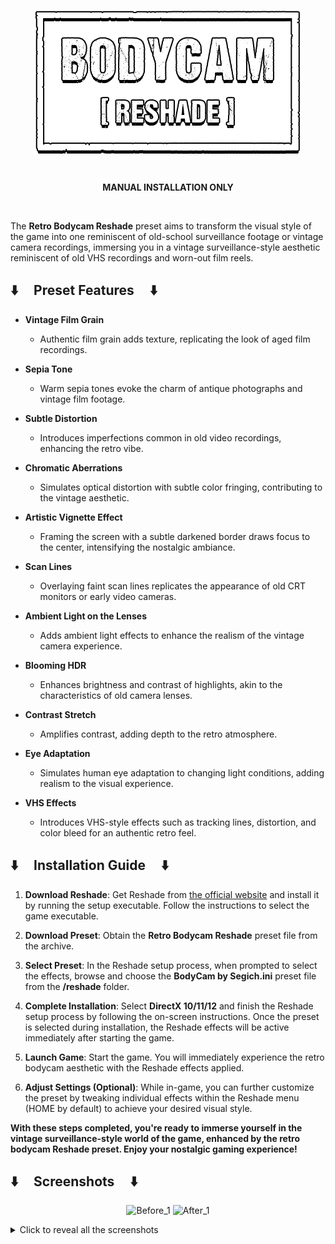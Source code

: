 <br/>
<p align="center">
	<img align="center" src="https://raw.githubusercontent.com/SergeiBabko/bodycam-Reshade/main/logo.png" alt="Logo">
</p>
<br/>
<p align="center">
	<b>MANUAL INSTALLATION ONLY</b>
</p>
<br/>

The **Retro Bodycam Reshade** preset aims to transform the visual style of the game into one reminiscent of old-school surveillance footage or vintage camera recordings, immersing you in a vintage surveillance-style aesthetic reminiscent of old VHS recordings and worn-out film reels.

## ⬇️&nbsp;&nbsp;&nbsp;&nbsp;&nbsp;Preset Features&nbsp;&nbsp;&nbsp;&nbsp;&nbsp;⬇️

- **Vintage Film Grain**
  - Authentic film grain adds texture, replicating the look of aged film recordings.

- **Sepia Tone**
  - Warm sepia tones evoke the charm of antique photographs and vintage film footage.
  
- **Subtle Distortion**
  - Introduces imperfections common in old video recordings, enhancing the retro vibe.
  
- **Chromatic Aberrations**
  - Simulates optical distortion with subtle color fringing, contributing to the vintage aesthetic.
  
- **Artistic Vignette Effect**
  - Framing the screen with a subtle darkened border draws focus to the center, intensifying the nostalgic ambiance.
  
- **Scan Lines**
  - Overlaying faint scan lines replicates the appearance of old CRT monitors or early video cameras.
  
- **Ambient Light on the Lenses**
  - Adds ambient light effects to enhance the realism of the vintage camera experience.
  
- **Blooming HDR**
  - Enhances brightness and contrast of highlights, akin to the characteristics of old camera lenses.
  
- **Contrast Stretch**
  - Amplifies contrast, adding depth to the retro atmosphere.
  
- **Eye Adaptation**
  - Simulates human eye adaptation to changing light conditions, adding realism to the visual experience.
  
- **VHS Effects**
  - Introduces VHS-style effects such as tracking lines, distortion, and color bleed for an authentic retro feel.

## ⬇️&nbsp;&nbsp;&nbsp;&nbsp;&nbsp;Installation Guide&nbsp;&nbsp;&nbsp;&nbsp;&nbsp;⬇️

1. **Download Reshade**: Get Reshade from [the official website](https://Reshade.me/) and install it by running the setup executable. Follow the instructions to select the game executable.

2. **Download Preset**: Obtain the **Retro Bodycam Reshade** preset file from the archive.

3. **Select Preset**: In the Reshade setup process, when prompted to select the effects, browse and choose the **BodyCam by Segich.ini** preset file from the **/reshade** folder.

4. **Complete Installation**: Select **DirectX 10/11/12** and finish the Reshade setup process by following the on-screen instructions. Once the preset is selected during installation, the Reshade effects will be active immediately after starting the game.

5. **Launch Game**: Start the game. You will immediately experience the retro bodycam aesthetic with the Reshade effects applied.

6. **Adjust Settings (Optional)**: While in-game, you can further customize the preset by tweaking individual effects within the Reshade menu (HOME by default) to achieve your desired visual style.

**With these steps completed, you're ready to immerse yourself in the vintage surveillance-style world of the game, enhanced by the retro bodycam Reshade preset. Enjoy your nostalgic gaming experience!**

## ⬇️&nbsp;&nbsp;&nbsp;&nbsp;&nbsp;Screenshots&nbsp;&nbsp;&nbsp;&nbsp;&nbsp;⬇️

<p align="center">
<img src="https://raw.githubusercontent.com/TheKillerMax/Bodycam-Reshade/blob/main/screenshots/REPO1.jpg" alt="Before_1" width="49%"> <img src="https://raw.githubusercontent.com/TheKillerMax/Bodycam-Reshade/blob/main/screenshots/REPO2.jpg" alt="After_1" width="49%">
</p>

<details>
<summary>Click to reveal all the screenshots</summary>

<p align="center">
<img src="https://raw.githubusercontent.com/SergeiBabko/bodycam-Reshade/main/Screenshots/2_1.png" alt="Before_2" width="49%" height="auto"> <img src="https://raw.githubusercontent.com/SergeiBabko/bodycam-Reshade/main/Screenshots/2_2.png" alt="After_2" width="49%" height="auto">
</p>
<p align="center">
<img src="https://raw.githubusercontent.com/SergeiBabko/bodycam-Reshade/main/Screenshots/3_1.png" alt="Before_3" width="49%"> <img src="https://raw.githubusercontent.com/SergeiBabko/bodycam-Reshade/main/Screenshots/3_2.png" alt="After_3" width="49%">
</p>
<p align="center">
<img src="https://raw.githubusercontent.com/SergeiBabko/bodycam-Reshade/main/Screenshots/4_1.png" alt="Before_4" width="49%"> <img src="https://raw.githubusercontent.com/SergeiBabko/bodycam-Reshade/main/Screenshots/4_2.png" alt="After_4" width="49%">
</p>
<p align="center">
<img src="https://raw.githubusercontent.com/SergeiBabko/bodycam-Reshade/main/Screenshots/5_1.png" alt="Before_5" width="49%"> <img src="https://raw.githubusercontent.com/SergeiBabko/bodycam-Reshade/main/Screenshots/5_2.png" alt="After_5" width="49%">
</p>
<p align="center">
<img src="https://raw.githubusercontent.com/SergeiBabko/bodycam-Reshade/main/Screenshots/6_1.png" alt="Before_6" width="49%"> <img src="https://raw.githubusercontent.com/SergeiBabko/bodycam-Reshade/main/Screenshots/6_2.png" alt="After_6" width="49%">
</p>
<p align="center">
<img src="https://raw.githubusercontent.com/SergeiBabko/bodycam-Reshade/main/Screenshots/7_1.png" alt="Before_7" width="49%"> <img src="https://raw.githubusercontent.com/SergeiBabko/bodycam-Reshade/main/Screenshots/7_2.png" alt="After_7" width="49%">
</p>
<p align="center">
<img src="https://raw.githubusercontent.com/SergeiBabko/bodycam-Reshade/main/Screenshots/8_1.png" alt="Before_8" width="49%"> <img src="https://raw.githubusercontent.com/SergeiBabko/bodycam-Reshade/main/Screenshots/8_2.png" alt="After_8" width="49%">
</p>
<p align="center">
<img src="https://raw.githubusercontent.com/SergeiBabko/bodycam-Reshade/main/Screenshots/9_1.png" alt="Before_9" width="49%"> <img src="https://raw.githubusercontent.com/SergeiBabko/bodycam-Reshade/main/Screenshots/9_2.png" alt="After_9" width="49%">
</p>
<p align="center">
<img src="https://raw.githubusercontent.com/SergeiBabko/bodycam-Reshade/main/Screenshots/10_1.png" alt="Before_10" width="49%"> <img src="https://raw.githubusercontent.com/SergeiBabko/bodycam-Reshade/main/Screenshots/10_2.png" alt="After_10" width="49%">
</details>
